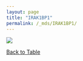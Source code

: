 ```yaml
---
layout: page
title: "IRAK1BP1"
permalink: /_mds/IRAK1BP1/
---
```


![](../../algns0/5HSAA053795_aln_report.png?raw=true)

[Back to Table](../../display)